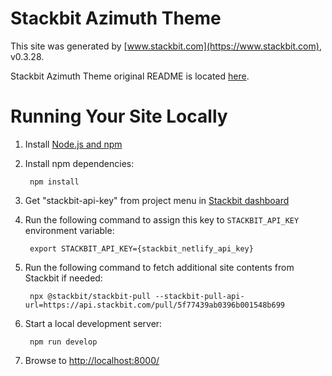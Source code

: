# Stackbit Azimuth Theme

This site was generated by [www.stackbit.com](https://www.stackbit.com), v0.3.28.

Stackbit Azimuth Theme original README is located [here](./README.theme.md).

# Running Your Site Locally

1. Install [Node.js and npm](https://nodejs.org/en/)

1. Install npm dependencies:

        npm install

1. Get "stackbit-api-key" from project menu in [Stackbit dashboard](https://app.stackbit.com/dashboard)

1. Run the following command to assign this key to `STACKBIT_API_KEY` environment variable:

        export STACKBIT_API_KEY={stackbit_netlify_api_key}

1. Run the following command to fetch additional site contents from Stackbit if needed:

        npx @stackbit/stackbit-pull --stackbit-pull-api-url=https://api.stackbit.com/pull/5f77439ab0396b001548b699

1. Start a local development server:

        npm run develop

1. Browse to [http://localhost:8000/](http://localhost:8000/)
